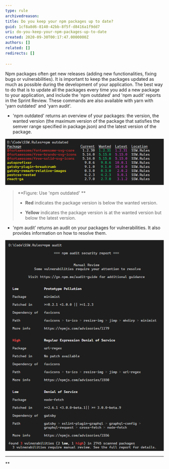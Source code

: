 ```yaml
---
type: rule
archivedreason: 
title: Do you keep your npm packages up to date?
guid: 1cf8a8d6-8140-42bb-8f5f-d8416a1f9dd7
uri: do-you-keep-your-npm-packages-up-to-date
created: 2020-09-30T00:17:47.0000000Z
authors: []
related: []
redirects: []

---
```


Npm packages often get new releases (adding new functionalities, fixing bugs or vulnerabilities). It is important to keep the packages updated as much as possible during the development of your application. The best way to do that is to update all the packages every time you add a new package to your application, and include the 'npm outdated' and 'npm audit' reports in the Sprint Review. These commands are also available with yarn with 'yarn outdated' and 'yarn audit'.

* 'npm outdated' returns an overview of your packages: the version, the wanted version (the maximum version of the package that satisfies the semver range specified in package.json) and the latest version of the package.



> 
![](npm_outdated.png) 
> 
>  **Figure: Use 'npm outdated'
> ** 
> -  **Red** indicates the package version is below the wanted version.
> 
> -  **Yellow** indicates the package version is at the wanted version but below the latest version.





* 'npm audit' returns an audit on your packages for vulnerabilities. It also provides information on how to resolve them.



> 
![Use 'npm audit' to discover vulnerabilities in your application](npm_audit.png)
** **
** 




<!--endintro-->
